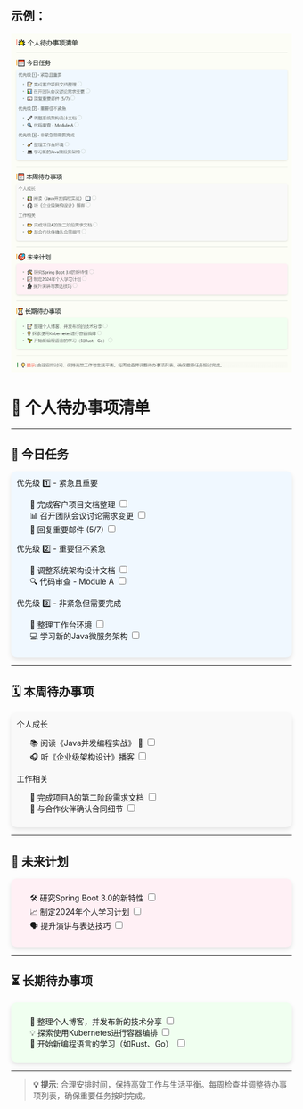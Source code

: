 ## 示例：
![](示例图片/待办事项.png)

# 🌟 个人待办事项清单

---

## 📅 今日任务

<div style="background-color:#f0f8ff;padding:10px;border-radius:10px;box-shadow:0 4px 8px rgba(0,0,0,0.1);">
优先级 1️⃣ - 紧急且重要
<ul style="list-style-type:none;">
    <li>📝 完成客户项目文档整理 <input type="checkbox"></li>
    <li>📊 召开团队会议讨论需求变更 <input type="checkbox"></li>
    <li>📧 回复重要邮件 (5/7) <input type="checkbox"></li>
</ul>
优先级 2️⃣ - 重要但不紧急
<ul style="list-style-type:none;">
    <li>🔧 调整系统架构设计文档 <input type="checkbox"></li>
    <li>🔍 代码审查 - Module A <input type="checkbox"></li>
</ul>
优先级 3️⃣ - 非紧急但需要完成
<ul style="list-style-type:none;">
    <li>🧹 整理工作台环境 <input type="checkbox"></li>
    <li>💻 学习新的Java微服务架构 <input type="checkbox"></li>
</ul>
</div>

---

## 🗓 本周待办事项

<div style="background-color:#f9f9f9;padding:10px;border-radius:10px;box-shadow:0 4px 8px rgba(0,0,0,0.1);">
个人成长
<ul style="list-style-type:none;">
    <li>📚 阅读《Java并发编程实战》 📖 <input type="checkbox"></li>
    <li>🎧 听《企业级架构设计》播客 <input type="checkbox"></li>
</ul>
工作相关
<ul style="list-style-type:none;">
    <li>📂 完成项目A的第二阶段需求文档 <input type="checkbox"></li>
    <li>🤝 与合作伙伴确认合同细节 <input type="checkbox"></li>
</ul>
</div>

---

## 🎯 未来计划

<div style="background-color:#fff0f5;padding:10px;border-radius:10px;box-shadow:0 4px 8px rgba(0,0,0,0.1);">
<ul style="list-style-type:none;">
    <li>🛠 研究Spring Boot 3.0的新特性 <input type="checkbox"></li>
    <li>📈 制定2024年个人学习计划 <input type="checkbox"></li>
    <li>🗣 提升演讲与表达技巧 <input type="checkbox"></li>
</ul>
</div>

---

## ⏳ 长期待办事项
<div style="background-color:#f0fff0;padding:10px;border-radius:10px;box-shadow:0 4px 8px rgba(0,0,0,0.1);">
<ul style="list-style-type:none;">
    <li>📝 整理个人博客，并发布新的技术分享 <input type="checkbox"></li>
    <li>💡 探索使用Kubernetes进行容器编排 <input type="checkbox"></li>
    <li>🌱 开始新编程语言的学习（如Rust、Go） <input type="checkbox"></li>
</ul>
</div>

---

> **💡 提示**: 合理安排时间，保持高效工作与生活平衡。每周检查并调整待办事项列表，确保重要任务按时完成。